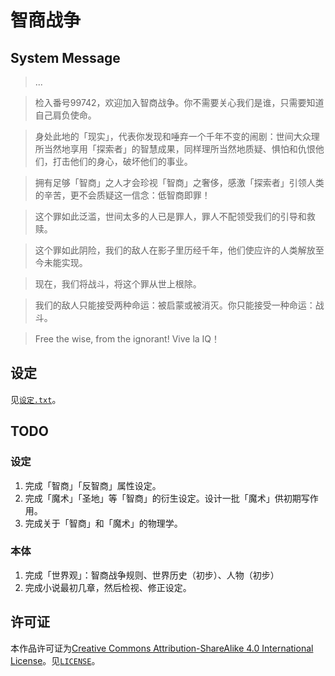 # 智商战争

## System Message

> ...

> 检入番号99742，欢迎加入智商战争。你不需要关心我们是谁，只需要知道自己肩负使命。

> 身处此地的「现实」，代表你发现和唾弃一个千年不变的闹剧：世间大众理所当然地享用「探索者」的智慧成果，同样理所当然地质疑、惧怕和仇恨他们，打击他们的身心，破坏他们的事业。

> 拥有足够「智商」之人才会珍视「智商」之奢侈，感激「探索者」引领人类的辛苦，更不会质疑这一信念：低智商即罪！

> 这个罪如此泛滥，世间太多的人已是罪人，罪人不配领受我们的引导和救赎。

> 这个罪如此阴险，我们的敌人在影子里历经千年，他们使应许的人类解放至今未能实现。

> 现在，我们将战斗，将这个罪从世上根除。

> 我们的敌人只能接受两种命运：被启蒙或被消灭。你只能接受一种命运：战斗。

> Free the wise, from the ignorant! Vive la IQ！

## 设定

见[`设定.txt`](设定.txt)。

## TODO

### 设定

1. 完成「智商」「反智商」属性设定。
2. 完成「魔术」「圣地」等「智商」的衍生设定。设计一批「魔术」供初期写作用。
3. 完成关于「智商」和「魔术」的物理学。

### 本体

1. 完成「世界观」：智商战争规则、世界历史（初步）、人物（初步）
2. 完成小说最初几章，然后检视、修正设定。

## 许可证

本作品许可证为[Creative Commons Attribution-ShareAlike 4.0 International License](http://creativecommons.org/licenses/by-sa/4.0/)。见[`LICENSE`](LICENSE)。

